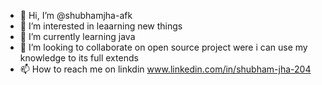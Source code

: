 - 👋 Hi, I’m @shubhamjha-afk
- 👀 I’m interested in leaarning new things
- 🌱 I’m currently learning java
- 💞️ I’m looking to collaborate on open source project were i can use my knowledge to its full extends
- 📫 How to reach me on linkdin www.linkedin.com/in/shubham-jha-204

<!---
shubhamjha-afk/shubhamjha-afk is a ✨ special ✨ repository because its `README.md` (this file) appears on your GitHub profile.
You can click the Preview link to take a look at your changes.
--->
